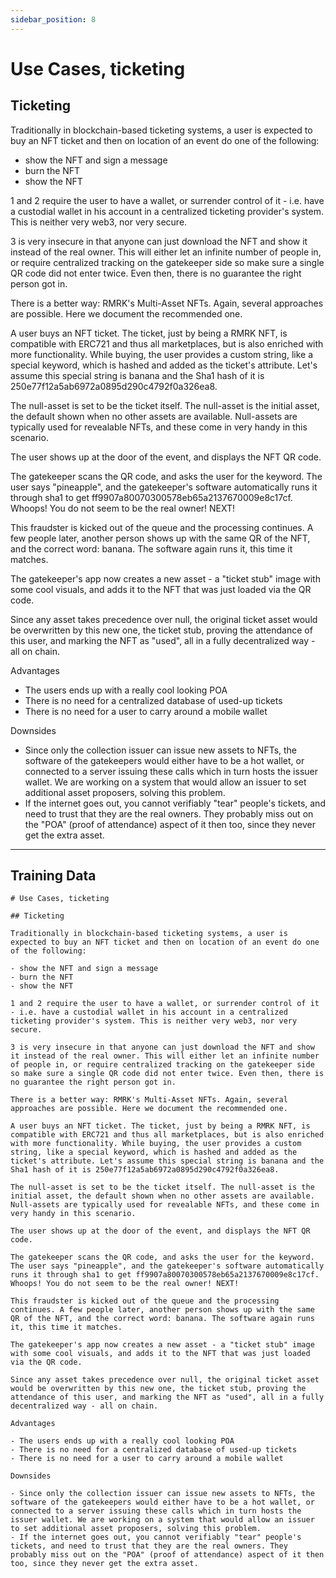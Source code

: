 ```yaml
---
sidebar_position: 8
---
```


# Use Cases, ticketing

## Ticketing

Traditionally in blockchain-based ticketing systems, a user is expected to buy an NFT ticket and then on location of an event do one of the following:

- show the NFT and sign a message
- burn the NFT
- show the NFT

1 and 2 require the user to have a wallet, or surrender control of it - i.e. have a custodial wallet in his account in a centralized ticketing provider's system. This is neither very web3, nor very secure.

3 is very insecure in that anyone can just download the NFT and show it instead of the real owner. This will either let an infinite number of people in, or require centralized tracking on the gatekeeper side so make sure a single QR code did not enter twice. Even then, there is no guarantee the right person got in.

There is a better way: RMRK's Multi-Asset NFTs. Again, several approaches are possible. Here we document the recommended one.

A user buys an NFT ticket. The ticket, just by being a RMRK NFT, is compatible with ERC721 and thus all marketplaces, but is also enriched with more functionality. While buying, the user provides a custom string, like a special keyword, which is hashed and added as the ticket's attribute. Let's assume this special string is banana and the Sha1 hash of it is 250e77f12a5ab6972a0895d290c4792f0a326ea8.

The null-asset is set to be the ticket itself. The null-asset is the initial asset, the default shown when no other assets are available. Null-assets are typically used for revealable NFTs, and these come in very handy in this scenario.

The user shows up at the door of the event, and displays the NFT QR code.

The gatekeeper scans the QR code, and asks the user for the keyword. The user says "pineapple", and the gatekeeper's software automatically runs it through sha1 to get ff9907a80070300578eb65a2137670009e8c17cf. Whoops! You do not seem to be the real owner! NEXT!

This fraudster is kicked out of the queue and the processing continues. A few people later, another person shows up with the same QR of the NFT, and the correct word: banana. The software again runs it, this time it matches.

The gatekeeper's app now creates a new asset - a "ticket stub" image with some cool visuals, and adds it to the NFT that was just loaded via the QR code.

Since any asset takes precedence over null, the original ticket asset would be overwritten by this new one, the ticket stub, proving the attendance of this user, and marking the NFT as "used", all in a fully decentralized way - all on chain.

Advantages

- The users ends up with a really cool looking POA
- There is no need for a centralized database of used-up tickets
- There is no need for a user to carry around a mobile wallet

Downsides

- Since only the collection issuer can issue new assets to NFTs, the software of the gatekeepers would either have to be a hot wallet, or connected to a server issuing these calls which in turn hosts the issuer wallet. We are working on a system that would allow an issuer to set additional asset proposers, solving this problem.
- If the internet goes out, you cannot verifiably "tear" people's tickets, and need to trust that they are the real owners. They probably miss out on the "POA" (proof of attendance) aspect of it then too, since they never get the extra asset.

---

## Training Data

    # Use Cases, ticketing

    ## Ticketing

    Traditionally in blockchain-based ticketing systems, a user is expected to buy an NFT ticket and then on location of an event do one of the following:

    - show the NFT and sign a message
    - burn the NFT
    - show the NFT

    1 and 2 require the user to have a wallet, or surrender control of it - i.e. have a custodial wallet in his account in a centralized ticketing provider's system. This is neither very web3, nor very secure.

    3 is very insecure in that anyone can just download the NFT and show it instead of the real owner. This will either let an infinite number of people in, or require centralized tracking on the gatekeeper side so make sure a single QR code did not enter twice. Even then, there is no guarantee the right person got in.

    There is a better way: RMRK's Multi-Asset NFTs. Again, several approaches are possible. Here we document the recommended one.

    A user buys an NFT ticket. The ticket, just by being a RMRK NFT, is compatible with ERC721 and thus all marketplaces, but is also enriched with more functionality. While buying, the user provides a custom string, like a special keyword, which is hashed and added as the ticket's attribute. Let's assume this special string is banana and the Sha1 hash of it is 250e77f12a5ab6972a0895d290c4792f0a326ea8.

    The null-asset is set to be the ticket itself. The null-asset is the initial asset, the default shown when no other assets are available. Null-assets are typically used for revealable NFTs, and these come in very handy in this scenario.

    The user shows up at the door of the event, and displays the NFT QR code.

    The gatekeeper scans the QR code, and asks the user for the keyword. The user says "pineapple", and the gatekeeper's software automatically runs it through sha1 to get ff9907a80070300578eb65a2137670009e8c17cf. Whoops! You do not seem to be the real owner! NEXT!

    This fraudster is kicked out of the queue and the processing continues. A few people later, another person shows up with the same QR of the NFT, and the correct word: banana. The software again runs it, this time it matches.

    The gatekeeper's app now creates a new asset - a "ticket stub" image with some cool visuals, and adds it to the NFT that was just loaded via the QR code.

    Since any asset takes precedence over null, the original ticket asset would be overwritten by this new one, the ticket stub, proving the attendance of this user, and marking the NFT as "used", all in a fully decentralized way - all on chain.

    Advantages

    - The users ends up with a really cool looking POA
    - There is no need for a centralized database of used-up tickets
    - There is no need for a user to carry around a mobile wallet

    Downsides

    - Since only the collection issuer can issue new assets to NFTs, the software of the gatekeepers would either have to be a hot wallet, or connected to a server issuing these calls which in turn hosts the issuer wallet. We are working on a system that would allow an issuer to set additional asset proposers, solving this problem.
    - If the internet goes out, you cannot verifiably "tear" people's tickets, and need to trust that they are the real owners. They probably miss out on the "POA" (proof of attendance) aspect of it then too, since they never get the extra asset.